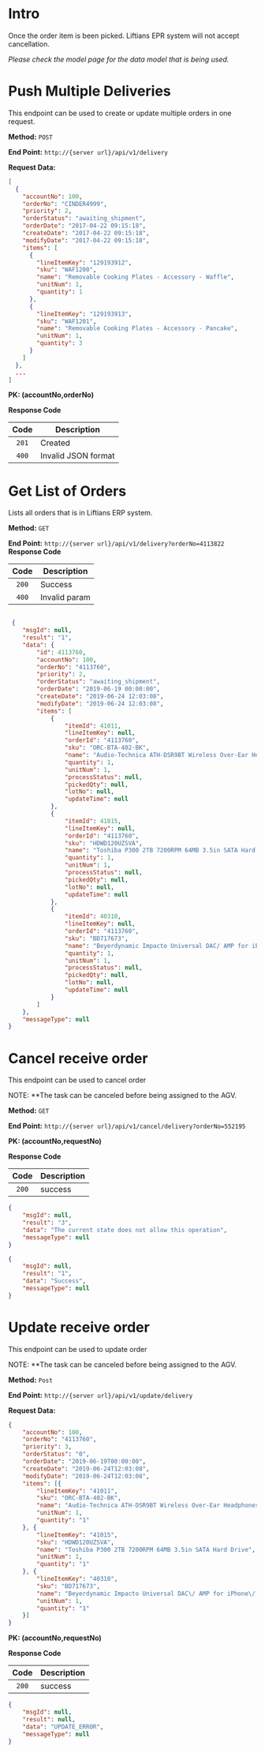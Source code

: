 # Intro

Once the order item is been picked. Liftians EPR system will not accept cancellation.

*Please check the model page for the data model that is being used.*

# Push Multiple Deliveries

This endpoint can be used to create or update multiple orders in one request.

**Method:** `POST`

**End Point:** `http://{server url}/api/v1/delivery`

**Request Data:**
```json
[
  {
    "accountNo": 100,
    "orderNo": "CINDER4999",
    "priority": 2,
    "orderStatus": "awaiting_shipment",
    "orderDate": "2017-04-22 09:15:18",
    "createDate": "2017-04-22 09:15:18",
    "modifyDate": "2017-04-22 09:15:18",
    "items": [
      {
        "lineItemKey": "129193912",
        "sku": "WAF1200",
        "name": "Removable Cooking Plates - Accessory - Waffle",
        "unitNum": 1,
        "quantity": 1
      },
      {
        "lineItemKey": "129193913",
        "sku": "WAF1201",
        "name": "Removable Cooking Plates - Accessory - Pancake",
        "unitNum": 1,
        "quantity": 3
      }
    ]
  },
  ...
]

```

**PK: (accountNo,orderNo)**

**Response Code**

|   Code  | Description   |
| :-----: | ------------- |
| `201`   | Created       |
| `400`   | Invalid JSON format |

# Get List of Orders

Lists all orders that is in Liftians ERP system.


**Method:** `GET`

**End Point:** `http://{server url}/api/v1/delivery?orderNo=4113822`
**Response Code**

|   Code  | Description   |
| :-----: | ------------- |
| `200`   | Success       |
| `400`   | Invalid param |

```json

 {
    "msgId": null,
    "result": "1",
    "data": {
        "id": 4113760,
        "accountNo": 100,
        "orderNo": "4113760",
        "priority": 2,
        "orderStatus": "awaiting_shipment",
        "orderDate": "2019-06-19 00:00:00",
        "createDate": "2019-06-24 12:03:08",
        "modifyDate": "2019-06-24 12:03:08",
        "items": [
            {
                "itemId": 41011,
                "lineItemKey": null,
                "orderId": "4113760",
                "sku": "ORC-BTA-402-BK",
                "name": "Audio-Technica ATH-DSR9BT Wireless Over-Ear Headphones",
                "quantity": 1,
                "unitNum": 1,
                "processStatus": null,
                "pickedQty": null,
                "lotNo": null,
                "updateTime": null
            },
            {
                "itemId": 41015,
                "lineItemKey": null,
                "orderId": "4113760",
                "sku": "HDWD120UZSVA",
                "name": "Toshiba P300 2TB 7200RPM 64MB 3.5in SATA Hard Drive",
                "quantity": 1,
                "unitNum": 1,
                "processStatus": null,
                "pickedQty": null,
                "lotNo": null,
                "updateTime": null
            },
            {
                "itemId": 40310,
                "lineItemKey": null,
                "orderId": "4113760",
                "sku": "BD717673",
                "name": "Beyerdynamic Impacto Universal DAC/ AMP for iPhone/ Android",
                "quantity": 1,
                "unitNum": 1,
                "processStatus": null,
                "pickedQty": null,
                "lotNo": null,
                "updateTime": null
            }
        ]
    },
    "messageType": null
}

```

# Cancel receive order

This endpoint can be used to cancel order

NOTE: **The task can be canceled before being assigned to the AGV.

**Method:** `GET`

**End Point:** `http://{server url}/api/v1/cancel/delivery?orderNo=552195`

**PK: (accountNo,requestNo)**

**Response Code**

|   Code  | Description   |
| :-----: | ------------- |
| `200`   | success       |

```json
{
    "msgId": null,
    "result": "3",
    "data": "The current state does not allow this operation",
    "messageType": null
}
```
```json
{
    "msgId": null,
    "result": "1",
    "data": "Success",
    "messageType": null
}
```



# Update receive order

This endpoint can be used to update order

NOTE: **The task can be canceled before being assigned to the AGV.

**Method:** `Post`

**End Point:** `http://{server url}/api/v1/update/delivery`

**Request Data:**
```json
{
	"accountNo": 100,
	"orderNo": "4113760",
	"priority": 3,
	"orderStatus": "0",
	"orderDate": "2019-06-19T00:00:00",
	"createDate": "2019-06-24T12:03:08",
	"modifyDate": "2019-06-24T12:03:08",
	"items": [{
		"lineItemKey": "41011",
		"sku": "ORC-BTA-402-BK",
		"name": "Audio-Technica ATH-DSR9BT Wireless Over-Ear Headphones",
		"unitNum": 1,
		"quantity": "1"
	}, {
		"lineItemKey": "41015",
		"sku": "HDWD120UZSVA",
		"name": "Toshiba P300 2TB 7200RPM 64MB 3.5in SATA Hard Drive",
		"unitNum": 1,
		"quantity": "1"
	}, {
		"lineItemKey": "40310",
		"sku": "BD717673",
		"name": "Beyerdynamic Impacto Universal DAC\/ AMP for iPhone\/ Android",
		"unitNum": 1,
		"quantity": "1"
	}]
}
```

**PK: (accountNo,requestNo)**

**Response Code**

|   Code  | Description   |
| :-----: | ------------- |
| `200`   | success       |

```json
{
    "msgId": null,
    "result": null,
    "data": "UPDATE_ERROR",
    "messageType": null
}
```
